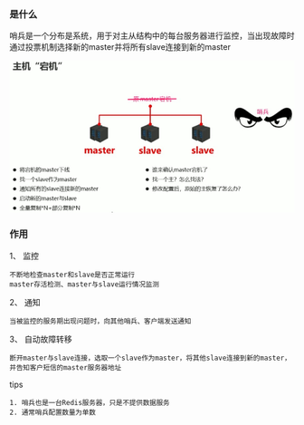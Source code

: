 ### 是什么

哨兵是一个分布是系统，用于对主从结构中的每台服务器进行监控，当出现故障时通过投票机制选择新的master并将所有slave连接到新的master

![丢失](../Redis/资料/哨兵简介.jpg "哨兵简介")  

### 作用

1、 监控

    不断地检查master和slave是否正常运行
    master存活检测、master与slave运行情况监测

2、 通知

    当被监控的服务期出现问题时，向其他哨兵、客户端发送通知

3、 自动故障转移

    断开master与slave连接，选取一个slave作为master，将其他slave连接到新的master，并告知客户短信的master服务器地址


tips

    1. 哨兵也是一台Redis服务器，只是不提供数据服务
    2. 通常哨兵配置数量为单数
